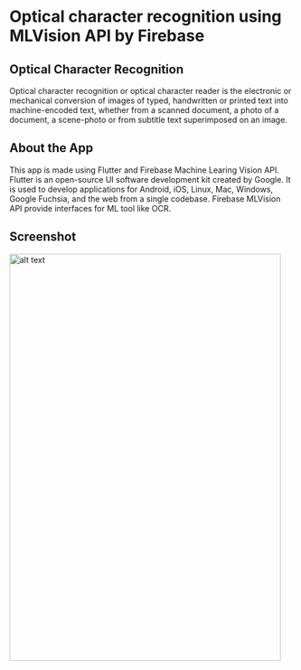 # Optical character recognition using MLVision API by Firebase

## Optical Character Recognition
Optical character recognition or optical character reader is the electronic or mechanical conversion of images of typed, handwritten or printed text into machine-encoded text, whether from a scanned document, a photo of a document, a scene-photo or from subtitle text superimposed on an image.

## About the App
This app is made using Flutter and Firebase Machine Learing Vision API. Flutter is an open-source UI software development kit created by Google. It is used to
develop applications for Android, iOS, Linux, Mac, Windows, Google Fuchsia, and the web from a single codebase. Firebase MLVision API provide interfaces for
ML tool like OCR.

## Screenshot
<img src="https://github.com/kosac-achyut/ocr_app/blob/master/Screenshots/1.jpeg" alt="alt text" width="480" height="720">
